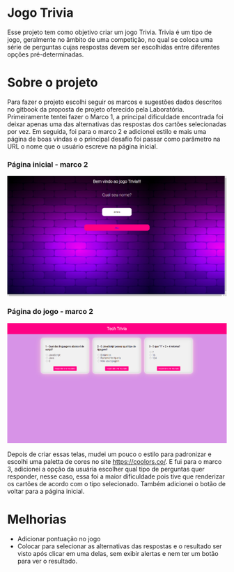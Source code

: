 # Jogo Trivia

Esse projeto tem como objetivo criar um jogo Trivia. Trivia é um tipo de jogo, geralmente no âmbito de uma competição, no qual se coloca uma série de perguntas cujas respostas devem ser escolhidas entre diferentes opções pré-determinadas.

# Sobre o projeto

Para fazer o projeto escolhi seguir os marcos e sugestões dados descritos no gitbook da proposta de projeto oferecido pela Laboratória. Primeiramente tentei fazer o Marco 1, a principal dificuldade encontrada foi deixar apenas uma das alternativas das respostas dos cartões selecionadas por vez. Em seguida, foi para o marco 2 e adicionei estilo e mais uma página de boas vindas e o principal desafio foi passar como parâmetro na URL o nome que o usuário escreve na página inicial.  

### Página inicial - marco 2
 ![Página inicial - marco 2](assets/img/screenshot-marco2-1.png)
 
### Página do jogo - marco 2
 ![Página do jogo - marco 2](assets/img/screenshot-marco2-2.png)
 
Depois de criar essas telas, mudei um pouco o estilo para padronizar e escolhi uma paletta de cores no site https://coolors.co/. E fui para o marco 3, adicionei a opção da usuária escolher qual tipo de perguntas quer responder, nesse caso, essa foi a maior dificuldade pois tive que renderizar os cartões de acordo com o tipo selecionado. Também adicionei o botão de voltar para a página inicial.

# Melhorias

- Adicionar pontuação no jogo
- Colocar para selecionar as alternativas das respostas e o resultado ser visto após clicar em uma delas, sem exibir alertas e nem ter um botão para ver o resultado. 
